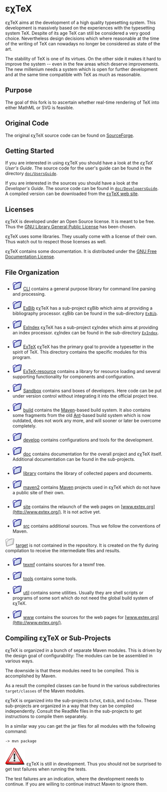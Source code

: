 εχTeX
=================

εχTeX aims at the development of a high quality typesetting
system. This development is massively based on the experiences with the
typesetting system TeX. Despite of its age TeX can still be
considered a very good choice. Nevertheless design decisions which where
reasonable at the time of the writing of TeX can nowadays no
longer be considered as state of the art.

The stability of TeX is one of its virtues. On the other side it
makes it hard to improve the system -- even in the few areas which
deserve improvements. The new millenium needs a system which is open for
further development and at the same time compatible with TeX as
much as reasonable.

Purpose
-------------------------------

The goal of this fork is to ascertain whether real-time rendering of
TeX into either MathML or SVG is feasible.

Original Code
-------------------------------

The original εχTeX source code can be found on
[SourceForge](https://sourceforge.net/projects/extex/).

Getting Started
-------------------------------

If you are interested in using εχTeX you should have a look
at the *εχTeX User's Guide*. The source code for the
user's guide can be found in the directory
[`doc/UsersGuide`](doc/UsersGuide).

If you are interested in the sources you should have a look at the
*Developer's Guide*. The source code can be found in
[`doc/DevelopersGuide`](doc/DevelopersGuide). A compiled version can be
downloaded from the [εχTeX web site](http://www.extex.org/).

Licenses
------------------------

εχTeX is developed under an Open Source license. It is meant
to be free. Thus the [GNU Library General Public License](LICENSE.md)
has been chosen.

εχTeX uses some libraries. They usually come with a license
of their own. Thus watch out to respect those licenses as well.

εχTeX contains some documentation. It is distributed under
the [GNU Free Documentation License](doc/LICENSE.html).

File Organization
-----------------

* ![](src/images/folder-blue.png) [CLI](CLI/)
contains a general purpose library for command line parsing and
processing.

* ![](src/images/folder-blue.png) [ExBib](ExBib/README.html)
εχTeX has a sub-project εχBib which aims at providing a
bibliography processor. εχBib can be found in the sub-directory
[`ExBib`](ExBib).

* ![](src/images/folder-blue.png) [ExIndex](ExIndex/README.html)
εχTeX has a sub-project εχIndex which aims at providing an
index processor. εχIndex can be found in the sub-directory
[`ExIndex`](ExIndex).

* ![](src/images/folder-blue.png) [ExTeX](ExTeX/)
εχTeX has the primary goal to provide a typesetter in the
spirit of TeX. This directory contains the specific modules for
this program.

* ![](src/images/folder-blue.png) [ExTeX-resource](ExTeX-resource/)
contains a library for resource loading and several supporting
functionality for components and configuration.

* ![](src/images/folder-blue.png) [Sandbox](Sandbox/)
contains sand boxes of developers. Here code can be put under version
control without integrating it into the official project tree.

* ![](src/images/folder-blue.png) [build](build/)
contains the [Maven](http://maven.apache.org)-based build system. It
also contains some fragments from the old
[Ant](http://ant.apache.org)-based build system which is now outdated,
does not work any more, and will sooner or later be overcome completely.

* ![](src/images/folder-blue.png) [develop](develop/)
contains configurations and tools for the development.

* ![](src/images/folder-blue.png) [doc](doc/)
contains documentation for the overall project and εχTeX
itself. Additional documentation can be found in the sub-projects.

* ![](src/images/folder-blue.png) [library](library/)
contains the library of collected papers and documents.

* ![](src/images/folder-blue.png) [maven2](maven2/)
contains [Maven](http://maven.apache.org) projects used in
εχTeX which do not have a public site of their own.

* ![](src/images/folder-blue.png) [site](site/)
contains the relaunch of the web pages on
[www.extex.org](http://www.extex.org/). It is not active yet.

* ![](src/images/folder-blue.png) [src](src/) contains additional
sources. Thus we follow the conventions of Maven.

![+](src/images/folder-gray.png) [target](target/)
is not contained in the repository. It is created on the fly during
compilation to receive the intermediate files and results.

* ![](src/images/folder-blue.png) [texmf](texmf/)
contains sources for a texmf tree.

* ![](src/images/folder-blue.png) [tools](tools/)
contains some tools.

* ![](src/images/folder-blue.png) [util](util/)
contains some utilities. Usually they are shell scripts or programs of
some sort which do not need the global build system of
εχTeX.

* ![](src/images/folder-blue.png) [www](www/)
contains the sources for the web pages for
[www.extex.org](http://www.extex.org/).

Compiling εχTeX or Sub-Projects
-------------------------------------------

εχTeX is organized in a bunch of separate Maven modules.
This is driven by the design goal of configurability: The modules can be
be assembled in various ways.

The downside is that these modules need to be compiled. This is
accomplished by Maven.

As a result the compiled classes can be found in the various
subdirectories `target/classes` of the Maven modules.

εχTeX is organized into the sub-projects `ExTeX`, `ExBib`,
and `ExIndex`. These sub-projects are organized in a way that they can
be compiled independently. Consult the ReadMe files in the sub-projects
to get instructions to compile them separately.

In a similar way you can get the jar files for all modules with the
following command:

    -> mvn package

![Warning:](src/images/warn.png) εχTeX is still in
development. Thus you should not be surprised to get test failures when
running the tests.

The test failures are an indication, where the development needs to
continue. If you are willing to continue instruct Maven to ignore them.

